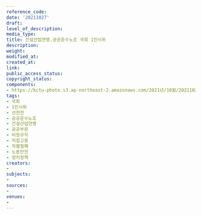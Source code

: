 ```yaml
---
reference_code: 
date: '20211027'
draft: 
level_of_description: 
media_type: 
title: 건설산업연맹.공공운수노조 국회 1인시위
description: 
weight: 
modified_at: 
created_at: 
link: 
public_access_status: 
copyright_status: 
components:
- https://kctu-photo.s3.ap-northeast-2.amazonaws.com/2021년/10월/20211027-건설산업연맹.공공운수노조+국회+1인시위_국회_1인시위_선전전_공공운수노조_건설산업연맹_공공부문_비정규직_직접고용_차별철폐_노동안전_정치정책/_1D20399.jpg
tags:
- 국회
- 1인시위
- 선전전
- 공공운수노조
- 건설산업연맹
- 공공부문
- 비정규직
- 직접고용
- 차별철폐
- 노동안전
- 정치정책
creators:
- 
subjects:
- 
sources:
- 
venues:
- 
---
```

